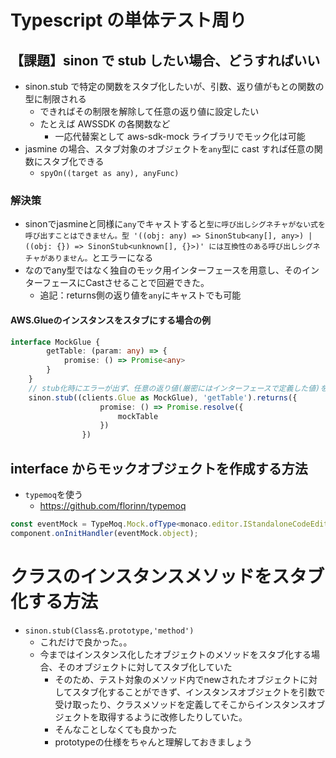 # Typescript の単体テスト周り

## 【課題】sinon で stub したい場合、どうすればいい

- sinon.stub で特定の関数をスタブ化したいが、引数、返り値がもとの関数の型に制限される
  - できればその制限を解除して任意の返り値に設定したい
  - たとえば AWSSDK の各関数など
    - 一応代替案として aws-sdk-mock ライブラリでモック化は可能
- jasmine の場合、スタブ対象のオブジェクトを`any`型に cast すれば任意の関数にスタブ化できる
  - `spyOn((target as any), anyFunc)`
  
### 解決策
- sinonでjasmineと同様に`any`でキャストすると`型に呼び出しシグネチャがない式を呼び出すことはできません。型 '((obj: any) => SinonStub<any[], any>) | ((obj: {}) => SinonStub<unknown[], {}>)' には互換性のある呼び出しシグネチャがありません。`とエラーになる
- なのでany型ではなく独自のモック用インターフェースを用意し、そのインターフェースにCastさせることで回避できた。
  - 追記：returns側の返り値を`any`にキャストでも可能

#### AWS.Glueのインスタンスをスタブにする場合の例

```typescript
interface MockGlue {
        getTable: (param: any) => {
            promise: () => Promise<any>
        }
    }
    // stub化時にエラーが出ず、任意の返り値(厳密にはインターフェースで定義した値)を設定できる
    sinon.stub((clients.Glue as MockGlue), 'getTable').returns({
                    promise: () => Promise.resolve({
                        mockTable
                    })
                })
```

## interface からモックオブジェクトを作成する方法

- `typemoq`を使う
  - https://github.com/florinn/typemoq


```typescript
const eventMock = TypeMoq.Mock.ofType<monaco.editor.IStandaloneCodeEditor>();
component.onInitHandler(eventMock.object);
```


# クラスのインスタンスメソッドをスタブ化する方法

- `sinon.stub(Class名.prototype,'method')`
  - これだけで良かった。。
  - 今まではインスタンス化したオブジェクトのメソッドをスタブ化する場合、そのオブジェクトに対してスタブ化していた
    - そのため、テスト対象のメソッド内でnewされたオブジェクトに対してスタブ化することができず、インスタンスオブジェクトを引数で受け取ったり、クラスメソッドを定義してそこからインスタンスオブジェクトを取得するように改修したりしていた。
    - そんなことしなくても良かった
    - prototypeの仕様をちゃんと理解しておきましょう
